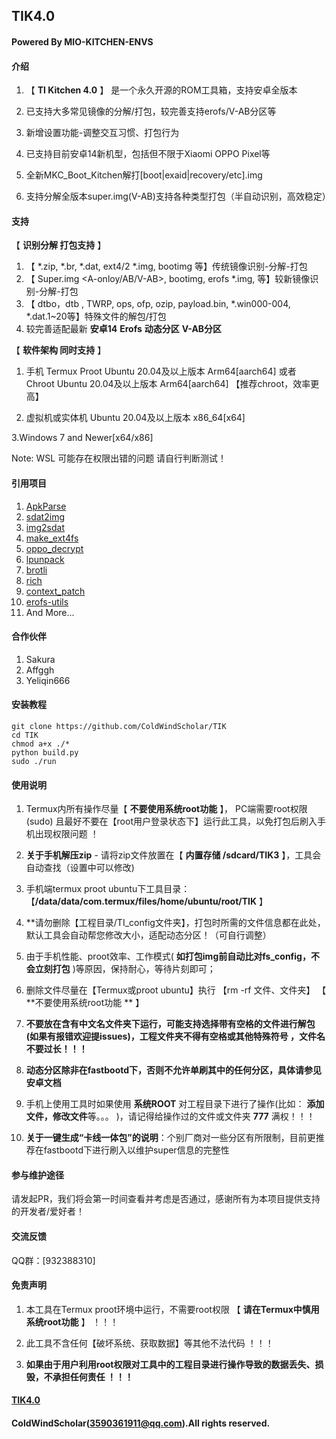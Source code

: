 ##  TIK4.0
#### Powered By MIO-KITCHEN-ENVS
####  **介绍** 


1.  【 **TI Kitchen 4.0** 】 是一个永久开源的ROM工具箱，支持安卓全版本


1. 已支持大多常见镜像的分解/打包，较完善支持erofs/V-AB分区等

2. 新增设置功能-调整交互习惯、打包行为

3. 已支持目前安卓14新机型，包括但不限于Xiaomi OPPO Pixel等

4. 全新MKC_Boot_Kitchen解打[boot|exaid|recovery/etc].img
    
5. 支持分解全版本super.img(V-AB)支持各种类型打包（半自动识别，高效稳定）

####  **支持** 

【 **识别分解 打包支持** 】

1. 【 *.zip, *.br, *.dat, ext4/2 *.img, bootimg 等】传统镜像识别-分解-打包
2. 【 Super.img <A-onloy/AB/V-AB>, bootimg<header3>, erofs *.img,  等】较新镜像识别-分解-打包
3. 【 dtbo，dtb , TWRP, ops, ofp, ozip, payload.bin, *.win000-004, *.dat.1~20等】特殊文件的解包/打包
4. 较完善适配最新 **安卓14** **Erofs** **动态分区** **V-AB分区**


【 **软件架构  同时支持** 】

1. 手机 Termux Proot Ubuntu 20.04及以上版本 Arm64[aarch64] 或者 <Linux Deploy> Chroot Ubuntu 20.04及以上版本 Arm64[aarch64] 【推荐chroot，效率更高】

2. 虚拟机或实体机 Ubuntu 20.04及以上版本 x86_64[x64] 

3.Windows 7 and Newer[x64/x86]

Note: WSL 可能存在权限出错的问题 请自行判断测试！
#### **引用项目**
1. [ApkParse](https://github.com/zxvzxv/ApkParse/)
2. [sdat2img](https://github.com/xpirt/sdat2img)
3. [img2sdat](https://github.com/xpirt/img2sdat)
4. [make_ext4fs](https://github.com/jamflux/make_ext4fs)
5. [oppo_decrypt](https://github.com/bkerler/oppo_decrypt)
6. [lpunpack](https://github.com/unix3dgforce/lpunpack)
7. [brotli](https://github.com/google/brotli)
8. [rich](https://github.com/Textualize/rich/)
9. [context_patch](https://github.com/ColdWindScholar/context_patch)
10. [erofs-utils](https://github.com/sekaiacg/erofs-utils/)
11. And More...
#### **合作伙伴**
1. Sakura
2. Affggh
3. Yeliqin666
####  **安装教程** 

    git clone https://github.com/ColdWindScholar/TIK
    cd TIK
    chmod a+x ./*
    python build.py
    sudo ./run

####  **使用说明** 

1.  Termux内所有操作尽量【 **不要使用系统root功能** 】， PC端需要root权限(sudo) 且最好不要在【root用户登录状态下】运行此工具，以免打包后刷入手机出现权限问题 ！

2.   **关于手机解压zip** 
    - 请将zip文件放置在【 **内置存储 /sdcard/TIK3** 】，工具会自动查找（设置中可以修改)

3.  手机端termux proot ubuntu下工具目录： 【**/data/data/com.termux/files/home/ubuntu/root/TIK** 】

4.  **请勿删除【工程目录/TI_config文件夹】，打包时所需的文件信息都在此处，默认工具会自动帮您修改大小，适配动态分区！（可自行调整）

5.  由于手机性能、proot效率、工作模式( **如打包img前自动比对fs_config，不会立刻打包** )等原因，保持耐心，等待片刻即可；

6.  删除文件尽量在【Termux或proot ubuntu】执行 【rm -rf 文件、文件夹】 【 **不要使用系统root功能 ** 】

7.   **不要放在含有中文名文件夹下运行，可能支持选择带有空格的文件进行解包(如果有报错欢迎提issues)，工程文件夹不得有空格或其他特殊符号 ，文件名不要过长！！！** 

8.   **动态分区除非在fastbootd下，否则不允许单刷其中的任何分区，具体请参见安卓文档** 

9. 手机上使用工具时如果使用 **系统ROOT** 对工程目录下进行了操作(比如： **添加文件，修改文件**等。。。 )，请记得给操作过的文件或文件夹  **777**  满权！！！

10. **关于一键生成“卡线一体包”的说明**：个别厂商对一些分区有所限制，目前更推荐在fastbootd下进行刷入以维护super信息的完整性


####  **参与维护途径**

  请发起PR，我们将会第一时间查看并考虑是否通过，感谢所有为本项目提供支持的开发者/爱好者！ 


####  **交流反馈** 

  QQ群：[932388310]

####  **免责声明** 

1.  本工具在Termux proot环境中运行，不需要root权限 【 **请在Termux中慎用系统root功能** 】 ！！！

2.  此工具不含任何【破坏系统、获取数据】等其他不法代码 ！！！

3.  **如果由于用户利用root权限对工具中的工程目录进行操作导致的数据丢失、损毁，不承担任何责任 ！！！** 
####  [TIK4.0](https://github.com/ColdWindScholar/TIK) 
#### ColdWindScholar(3590361911@qq.com).All rights reserved.
